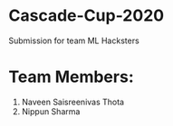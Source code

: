 # Cascade-Cup-2020
Submission for team ML Hacksters

# Team Members:
  1) Naveen Saisreenivas Thota
  2) Nippun Sharma
